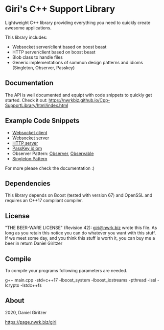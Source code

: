 Giri's C++ Support Library
==========================

Lightweight C++ library providing everything you need to quickly create awesome applications.

This library includes:
* Websocket server/client based on boost beast
* HTTP server/client based on boost beast
* Blob class to handle files
* Generic implementations of sommon design patterns and idioms (Singleton, Observer, Passkey)

## Documentation

The API is well documented and equipt with code snippets to quickly get started.
Check it out: https://nwrkbiz.github.io/Cpp-SupportLibrary/html/index.html

## Example Code Snippets

* [Websocket client](https://nwrkbiz.github.io/Cpp-SupportLibrary/html/classgiri_1_1WebSocketClient.html#details)
* [Websocket server](https://nwrkbiz.github.io/Cpp-SupportLibrary/html/classgiri_1_1WebSocketServer.html#details)
* [HTTP server](https://nwrkbiz.github.io/Cpp-SupportLibrary/html/classgiri_1_1HTTPServer.html#details)
* [PassKey idiom](https://nwrkbiz.github.io/Cpp-SupportLibrary/html/classgiri_1_1Key.html#details)
* Observer Pattern: [Observer](https://nwrkbiz.github.io/Cpp-SupportLibrary/html/classgiri_1_1Observable.html#details), [Observable](https://nwrkbiz.github.io/Cpp-SupportLibrary/html/classgiri_1_1Observer.html#details)
* [Singleton Pattern](https://nwrkbiz.github.io/Cpp-SupportLibrary/html/classgiri_1_1Singleton.html#details)



For more please check the documentation :)

## Dependencies

This library depends on Boost (tested with version 67) and OpenSSL and requires an C++17 compliant compiler.

## License

"THE BEER-WARE LICENSE" (Revision 42):
<giri@nwrk.biz> wrote this file. As long as you retain this notice you
can do whatever you want with this stuff. If we meet some day, and you think
this stuff is worth it, you can buy me a beer in return Daniel Giritzer

## Compile

To compile your programs following parameters are needed.

g++ main.cpp -std=c++17 -lboost_system -lboost_iostreams -pthread -lssl -lcrypto -lstdc++fs

## About

2020, Daniel Giritzer

https://page.nwrk.biz/giri